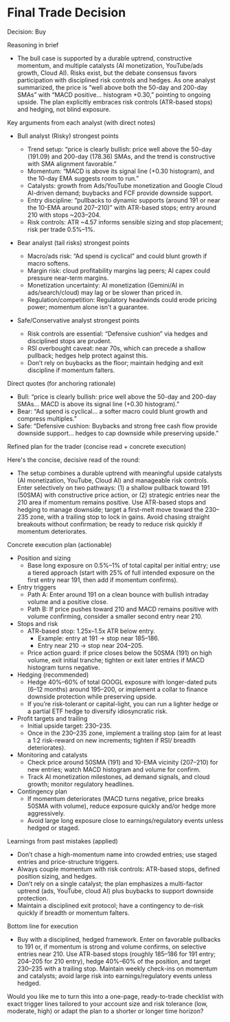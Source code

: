 # Final Trade Decision

Decision: Buy

Reasoning in brief
- The bull case is supported by a durable uptrend, constructive momentum, and multiple catalysts (AI monetization, YouTube/ads growth, Cloud AI). Risks exist, but the debate consensus favors participation with disciplined risk controls and hedges. As one analyst summarized, the price is “well above both the 50-day and 200-day SMAs” with “MACD positive… histogram +0.30,” pointing to ongoing upside. The plan explicitly embraces risk controls (ATR-based stops) and hedging, not blind exposure.

Key arguments from each analyst (with direct notes)

- Bull analyst (Risky) strongest points
  - Trend setup: “price is clearly bullish: price well above the 50-day (191.09) and 200-day (178.36) SMAs, and the trend is constructive with SMA alignment favorable.”
  - Momentum: “MACD is above its signal line (+0.30 histogram), and the 10-day EMA suggests room to run.”
  - Catalysts: growth from Ads/YouTube monetization and Google Cloud AI-driven demand; buybacks and FCF provide downside support.
  - Entry discipline: “pullbacks to dynamic supports (around 191 or near the 10-EMA around 207–210)” with ATR-based stops; entry around 210 with stops ~203–204.
  - Risk controls: ATR ~4.57 informs sensible sizing and stop placement; risk per trade 0.5%–1%.

- Bear analyst (tail risks) strongest points
  - Macro/ads risk: “Ad spend is cyclical” and could blunt growth if macro softens.
  - Margin risk: cloud profitability margins lag peers; AI capex could pressure near-term margins.
  - Monetization uncertainty: AI monetization (Gemini/AI in ads/search/cloud) may lag or be slower than priced in.
  - Regulation/competition: Regulatory headwinds could erode pricing power; momentum alone isn’t a guarantee.

- Safe/Conservative analyst strongest points
  - Risk controls are essential: “Defensive cushion” via hedges and disciplined stops are prudent.
  - RSI overbought caveat: near 70s, which can precede a shallow pullback; hedges help protect against this.
  - Don’t rely on buybacks as the floor; maintain hedging and exit discipline if momentum falters.

Direct quotes (for anchoring rationale)
- Bull: “price is clearly bullish: price well above the 50-day and 200-day SMAs… MACD is above its signal line (+0.30 histogram).”
- Bear: “Ad spend is cyclical… a softer macro could blunt growth and compress multiples.”
- Safe: “Defensive cushion: Buybacks and strong free cash flow provide downside support… hedges to cap downside while preserving upside.”

Refined plan for the trader (concise read + concrete execution)

Here's the concise, decisive read of the round:
- The setup combines a durable uptrend with meaningful upside catalysts (AI monetization, YouTube, Cloud AI) and manageable risk controls. Enter selectively on two pathways: (1) a shallow pullback toward 191 (50SMA) with constructive price action, or (2) strategic entries near the 210 area if momentum remains positive. Use ATR-based stops and hedging to manage downside; target a first-melt move toward the 230–235 zone, with a trailing stop to lock in gains. Avoid chasing straight breakouts without confirmation; be ready to reduce risk quickly if momentum deteriorates.

Concrete execution plan (actionable)
- Position and sizing
  - Base long exposure on 0.5%–1% of total capital per initial entry; use a tiered approach (start with 25% of full intended exposure on the first entry near 191, then add if momentum confirms).
- Entry triggers
  - Path A: Enter around 191 on a clean bounce with bullish intraday volume and a positive close. 
  - Path B: If price pushes toward 210 and MACD remains positive with volume confirming, consider a smaller second entry near 210.
- Stops and risk
  - ATR-based stop: 1.25x–1.5x ATR below entry.
    - Example: entry at 191 → stop near 185–186.
    - Entry near 210 → stop near 204–205.
  - Price action guard: if price closes below the 50SMA (191) on high volume, exit initial tranche; tighten or exit later entries if MACD histogram turns negative.
- Hedging (recommended)
  - Hedge 40%–60% of total GOOGL exposure with longer-dated puts (6–12 months) around 195–200, or implement a collar to finance downside protection while preserving upside.
  - If you’re risk-tolerant or capital-light, you can run a lighter hedge or a partial ETF hedge to diversify idiosyncratic risk.
- Profit targets and trailing
  - Initial upside target: 230–235.
  - Once in the 230–235 zone, implement a trailing stop (aim for at least a 1:2 risk-reward on new increments; tighten if RSI/ breadth deteriorates).
- Monitoring and catalysts
  - Check price around 50SMA (191) and 10-EMA vicinity (207–210) for new entries; watch MACD histogram and volume for confirm.
  - Track AI monetization milestones, ad demand signals, and cloud growth; monitor regulatory headlines.
- Contingency plan
  - If momentum deteriorates (MACD turns negative, price breaks 50SMA with volume), reduce exposure quickly and/or hedge more aggressively.
  - Avoid large long exposure close to earnings/regulatory events unless hedged or staged.

Learnings from past mistakes (applied)
- Don’t chase a high-momentum name into crowded entries; use staged entries and price-structure triggers.
- Always couple momentum with risk controls: ATR-based stops, defined position sizing, and hedges.
- Don’t rely on a single catalyst; the plan emphasizes a multi-factor uptrend (ads, YouTube, cloud AI) plus buybacks to support downside protection.
- Maintain a disciplined exit protocol; have a contingency to de-risk quickly if breadth or momentum falters.

Bottom line for execution
- Buy with a disciplined, hedged framework. Enter on favorable pullbacks to 191 or, if momentum is strong and volume confirms, on selective entries near 210. Use ATR-based stops (roughly 185–186 for 191 entry; 204–205 for 210 entry), hedge 40%–60% of the position, and target 230–235 with a trailing stop. Maintain weekly check-ins on momentum and catalysts; avoid large risk into earnings/regulatory events unless hedged.

Would you like me to turn this into a one-page, ready-to-trade checklist with exact trigger lines tailored to your account size and risk tolerance (low, moderate, high) or adapt the plan to a shorter or longer time horizon?
